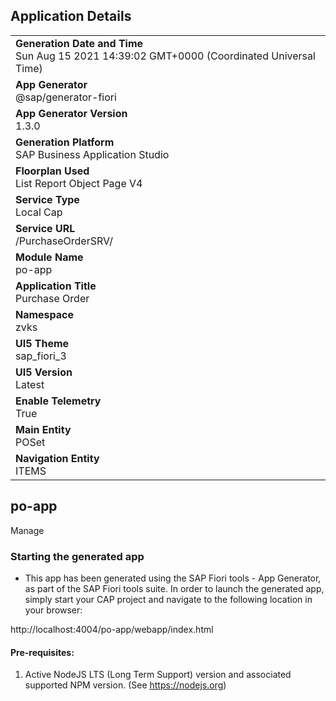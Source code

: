 ## Application Details
|               |
| ------------- |
|**Generation Date and Time**<br>Sun Aug 15 2021 14:39:02 GMT+0000 (Coordinated Universal Time)|
|**App Generator**<br>@sap/generator-fiori|
|**App Generator Version**<br>1.3.0|
|**Generation Platform**<br>SAP Business Application Studio|
|**Floorplan Used**<br>List Report Object Page V4|
|**Service Type**<br>Local Cap|
|**Service URL**<br>/PurchaseOrderSRV/
|**Module Name**<br>po-app|
|**Application Title**<br>Purchase Order|
|**Namespace**<br>zvks|
|**UI5 Theme**<br>sap_fiori_3|
|**UI5 Version**<br>Latest|
|**Enable Telemetry**<br>True|
|**Main Entity**<br>POSet|
|**Navigation Entity**<br>ITEMS|

## po-app

Manage

### Starting the generated app

-   This app has been generated using the SAP Fiori tools - App Generator, as part of the SAP Fiori tools suite.  In order to launch the generated app, simply start your CAP project and navigate to the following location in your browser:

http://localhost:4004/po-app/webapp/index.html

#### Pre-requisites:

1. Active NodeJS LTS (Long Term Support) version and associated supported NPM version.  (See https://nodejs.org)


